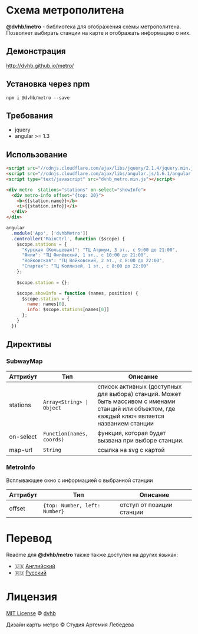 # Схема метрополитена

**@dvhb/metro** - библиотека для отображения схемы метрополитена. Позволяет выбирать станции на карте и отображать информацию о них.

## Демонстрация
http://dvhb.github.io/metro/

## Установка через npm

```
npm i @dvhb/metro --save
```

## Требования

- jquery
- angular >= 1.3

## Использование

```html
<script src="//cdnjs.cloudflare.com/ajax/libs/jquery/2.1.4/jquery.min.js"></script>
<script src="//cdnjs.cloudflare.com/ajax/libs/angular.js/1.6.1/angular.min.js"></script>
<script type="text/javascript" src="dvhb_metro.min.js"></script>
```

```html
<div metro  stations="stations" on-select="showInfo">
  <div metro-info offset="{top: 20}">
    <b>{{station.name}}</b>
    <i>{{station.info}}</i>
  </div>
</div>
```

```js
angular
  .module('App', ['dvhbMetro'])
  .controller('MainCtrl', function ($scope) {
    $scope.stations = {
      "Курская (Кольцевая)": "ТЦ Атриум, 3 эт., с 9:00 до 21:00",
      "Фили": "ТЦ Филёвский, 1 эт., с 10:00 до 21:00",
      "Войковская": "ТЦ Войковский, 2 эт., с 8:00 до 22:00",
      "Спартак": "ТЦ Коллизей, 1 эт., с 8:00 до 22:00"
    };
  
    $scope.station = {};

    $scope.showInfo = function (names, position) {
      $scope.station = {
        name: names[0], 
        info: $scope.stations[names[0]]
      };
    }
  })
```

## Директивы

### SubwayMap


Аттрибут | Тип | Описание 
---------|-----|---------
stations | `Array<String> \| Object` | список активных (доступных для выбора) станций. Может быть массивом с именами станций или объектом, где каждый ключ является названием станции
on-select | `Function(names, coords)` | функция, которая будет вызвана при выборе станции. 
map-url | `String` | ссылка на svg с картой

### MetroInfo

Всплывающее окно с информацией о выбранной станции

Аттрибут | Тип | Описание
---------|-----|-----------
offset|`{top: Number, left: Number}`| отступ от позиции станции


# Перевод

Readme для **@dvhb/metro** также также доступен на других языках:

* :us: [Английский](https://github.com/dvhb/metro/blob/master/README.MD)
* :ru: [Русский](https://github.com/dvhb/metro/blob/master/README-RU.MD)



# Лицензия

[MIT License](./LICENSE) © [dvhb](http://dvhb.com/)

Дизайн карты метро © Студия Артемия Лебедева